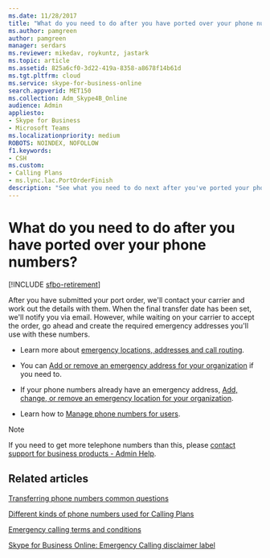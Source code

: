 ```yaml
---
ms.date: 11/28/2017
title: "What do you need to do after you have ported over your phone numbers?"
ms.author: pamgreen
author: pamgreen
manager: serdars
ms.reviewer: mikedav, roykuntz, jastark
ms.topic: article
ms.assetid: 825a6cf0-3d22-419a-8358-a8678f14b61d
ms.tgt.pltfrm: cloud
ms.service: skype-for-business-online
search.appverid: MET150
ms.collection: Adm_Skype4B_Online
audience: Admin
appliesto:
- Skype for Business 
- Microsoft Teams
ms.localizationpriority: medium
ROBOTS: NOINDEX, NOFOLLOW
f1.keywords:
- CSH
ms.custom:
- Calling Plans
- ms.lync.lac.PortOrderFinish
description: "See what you need to do next after you've ported your phone numbers to Skype for Business."
---
```


# What do you need to do after you have ported over your phone numbers?

[!INCLUDE [sfbo-retirement](../../Hub/includes/sfbo-retirement.md)]

After you have submitted your port order, we'll contact your carrier and work out the details with them. When the final transfer date has been set, we'll notify you via email. However, while waiting on your carrier to accept the order, go ahead and create the required emergency addresses you'll use with these numbers.
  
- Learn more about [emergency locations, addresses and call routing](/microsoftteams/what-are-emergency-locations-addresses-and-call-routing).

- You can [Add or remove an emergency address for your organization](/MicrosoftTeams/add-change-remove-emergency-location-organization) if you need to.

- If your phone numbers already have an emergency address, [Add, change, or remove an emergency location for your organization](/MicrosoftTeams/add-change-remove-emergency-place-organization).

- Learn how to [Manage phone numbers for users](/microsoftteams/assign-change-or-remove-a-phone-number-for-a-user).

> [!NOTE]
> If you need to get more telephone numbers than this, please [contact support for business products - Admin Help](https://support.office.com/article/32a17ca7-6fa0-4870-8a8d-e25ba4ccfd4b).

## Related articles

[Transferring phone numbers common questions](/microsoftteams/transferring-phone-numbers-common-questions)

[Different kinds of phone numbers used for Calling Plans](/microsoftteams/different-kinds-of-phone-numbers-used-for-calling-plans)

[Emergency calling terms and conditions](/microsoftteams/emergency-calling-terms-and-conditions)

[Skype for Business Online: Emergency Calling disclaimer label](https://download.microsoft.com/download/9/9/0/990e24c1-eb49-4b52-9306-dbd4c864ed91/emergency-calling-label-(en-us)-(v.1.0).zip)
